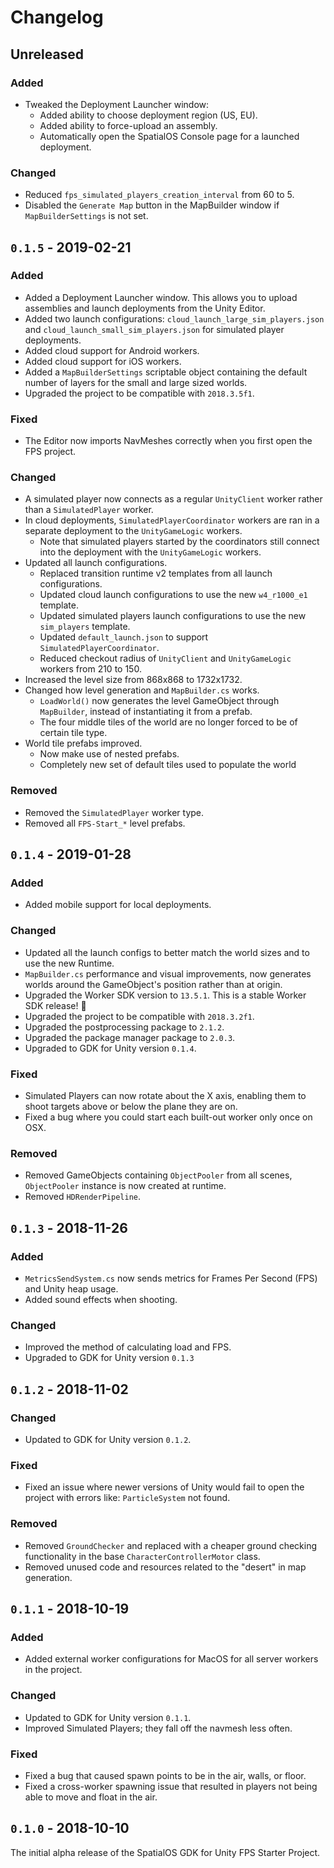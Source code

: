 # Changelog

## Unreleased

### Added

- Tweaked the Deployment Launcher window:
    - Added ability to choose deployment region (US, EU).
    - Added ability to force-upload an assembly.
    - Automatically open the SpatialOS Console page for a launched deployment.

### Changed

- Reduced `fps_simulated_players_creation_interval` from 60 to 5.
- Disabled the `Generate Map` button in the MapBuilder window if `MapBuilderSettings` is not set.

## `0.1.5` - 2019-02-21

### Added

- Added a Deployment Launcher window. This allows you to upload assemblies and launch deployments from the Unity Editor.
- Added two launch configurations: `cloud_launch_large_sim_players.json` and `cloud_launch_small_sim_players.json` for simulated player deployments.
- Added cloud support for Android workers.
- Added cloud support for iOS workers.
- Added a `MapBuilderSettings` scriptable object containing the default number of layers for the small and large sized worlds.
- Upgraded the project to be compatible with `2018.3.5f1`.

### Fixed

- The Editor now imports NavMeshes correctly when you first open the FPS project.

### Changed

- A simulated player now connects as a regular `UnityClient` worker rather than a `SimulatedPlayer` worker.
- In cloud deployments, `SimulatedPlayerCoordinator` workers are ran in a separate deployment to the `UnityGameLogic` workers.
    - Note that simulated players started by the coordinators still connect into the deployment with the `UnityGameLogic` workers.
- Updated all launch configurations.
	- Replaced transition runtime v2 templates from all launch configurations.
	- Updated cloud launch configurations to use the new `w4_r1000_e1` template.
	- Updated simulated players launch configurations to use the new `sim_players` template.
	- Updated `default_launch.json` to support `SimulatedPlayerCoordinator`.
	- Reduced checkout radius of `UnityClient` and `UnityGameLogic` workers from 210 to 150.
- Increased the level size from 868x868 to 1732x1732.
- Changed how level generation and `MapBuilder.cs` works.
	- `LoadWorld()` now generates the level GameObject through `MapBuilder`, instead of instantiating it from a prefab.
	- The four middle tiles of the world are no longer forced to be of certain tile type.
- World tile prefabs improved.
	- Now make use of nested prefabs.
	- Completely new set of default tiles used to populate the world

### Removed

- Removed the `SimulatedPlayer` worker type.
- Removed all `FPS-Start_*` level prefabs.

## `0.1.4` - 2019-01-28

### Added

- Added mobile support for local deployments.

### Changed

- Updated all the launch configs to better match the world sizes and to use the new Runtime.
- `MapBuilder.cs` performance and visual improvements, now generates worlds around the GameObject's position rather than at origin.
- Upgraded the Worker SDK version to `13.5.1`. This is a stable Worker SDK release! :tada:
- Upgraded the project to be compatible with `2018.3.2f1`.
- Upgraded the postprocessing package to `2.1.2`.
- Upgraded the package manager package to `2.0.3`.
- Upgraded to GDK for Unity version `0.1.4`.

### Fixed

- Simulated Players can now rotate about the X axis, enabling them to shoot targets above or below the plane they are on.
- Fixed a bug where you could start each built-out worker only once on OSX.

### Removed

- Removed GameObjects containing `ObjectPooler` from all scenes, `ObjectPooler` instance is now created at runtime.
- Removed `HDRenderPipeline`.

## `0.1.3` - 2018-11-26

### Added

- `MetricsSendSystem.cs` now sends metrics for Frames Per Second (FPS) and Unity heap usage.
- Added sound effects when shooting.

### Changed

- Improved the method of calculating load and FPS.
- Upgraded to GDK for Unity version `0.1.3`

## `0.1.2` - 2018-11-02

### Changed

- Updated to GDK for Unity version `0.1.2`.

### Fixed

- Fixed an issue where newer versions of Unity would fail to open the project with errors like: `ParticleSystem` not found.

### Removed

- Removed `GroundChecker` and replaced with a cheaper ground checking functionality in the base `CharacterControllerMotor` class.
- Removed unused code and resources related to the "desert" in map generation.

## `0.1.1` - 2018-10-19

### Added

- Added external worker configurations for MacOS for all server workers in the project.

### Changed

- Updated to GDK for Unity version `0.1.1`.
- Improved Simulated Players; they fall off the navmesh less often.

### Fixed

- Fixed a bug that caused spawn points to be in the air, walls, or floor.
- Fixed a cross-worker spawning issue that resulted in players not being able to move and float in the air.

## `0.1.0` - 2018-10-10

The initial alpha release of the SpatialOS GDK for Unity FPS Starter Project.

